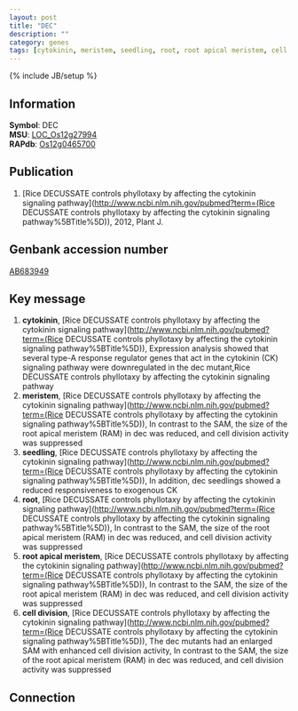 ```yaml
---
layout: post
title: "DEC"
description: ""
category: genes
tags: [cytokinin, meristem, seedling, root, root apical meristem, cell division]
---
```

{% include JB/setup %}

## Information
__Symbol__: DEC  
__MSU__: [LOC_Os12g27994](http://rice.plantbiology.msu.edu/cgi-bin/ORF_infopage.cgi?orf=LOC_Os12g27994)  
__RAPdb__: [Os12g0465700](http://rapdb.dna.affrc.go.jp/viewer/gbrowse_details/irgsp1?name=Os12g0465700)  

## Publication
1. [Rice DECUSSATE controls phyllotaxy by affecting the cytokinin signaling pathway](http://www.ncbi.nlm.nih.gov/pubmed?term=(Rice DECUSSATE controls phyllotaxy by affecting the cytokinin signaling pathway%5BTitle%5D)), 2012, Plant J.

## Genbank accession number
[AB683949](http://www.ncbi.nlm.nih.gov/nuccore/AB683949)

## Key message
1. __cytokinin__, [Rice DECUSSATE controls phyllotaxy by affecting the cytokinin signaling pathway](http://www.ncbi.nlm.nih.gov/pubmed?term=(Rice DECUSSATE controls phyllotaxy by affecting the cytokinin signaling pathway%5BTitle%5D)),  Expression analysis showed that several type-A response regulator genes that act in the cytokinin (CK) signaling pathway were downregulated in the dec mutant,Rice DECUSSATE controls phyllotaxy by affecting the cytokinin signaling pathway
2. __meristem__, [Rice DECUSSATE controls phyllotaxy by affecting the cytokinin signaling pathway](http://www.ncbi.nlm.nih.gov/pubmed?term=(Rice DECUSSATE controls phyllotaxy by affecting the cytokinin signaling pathway%5BTitle%5D)),  In contrast to the SAM, the size of the root apical meristem (RAM) in dec was reduced, and cell division activity was suppressed
3. __seedling__, [Rice DECUSSATE controls phyllotaxy by affecting the cytokinin signaling pathway](http://www.ncbi.nlm.nih.gov/pubmed?term=(Rice DECUSSATE controls phyllotaxy by affecting the cytokinin signaling pathway%5BTitle%5D)),  In addition, dec seedlings showed a reduced responsiveness to exogenous CK
4. __root__, [Rice DECUSSATE controls phyllotaxy by affecting the cytokinin signaling pathway](http://www.ncbi.nlm.nih.gov/pubmed?term=(Rice DECUSSATE controls phyllotaxy by affecting the cytokinin signaling pathway%5BTitle%5D)),  In contrast to the SAM, the size of the root apical meristem (RAM) in dec was reduced, and cell division activity was suppressed
5. __root apical meristem__, [Rice DECUSSATE controls phyllotaxy by affecting the cytokinin signaling pathway](http://www.ncbi.nlm.nih.gov/pubmed?term=(Rice DECUSSATE controls phyllotaxy by affecting the cytokinin signaling pathway%5BTitle%5D)),  In contrast to the SAM, the size of the root apical meristem (RAM) in dec was reduced, and cell division activity was suppressed
6. __cell division__, [Rice DECUSSATE controls phyllotaxy by affecting the cytokinin signaling pathway](http://www.ncbi.nlm.nih.gov/pubmed?term=(Rice DECUSSATE controls phyllotaxy by affecting the cytokinin signaling pathway%5BTitle%5D)),  The dec mutants had an enlarged SAM with enhanced cell division activity, In contrast to the SAM, the size of the root apical meristem (RAM) in dec was reduced, and cell division activity was suppressed

## Connection


